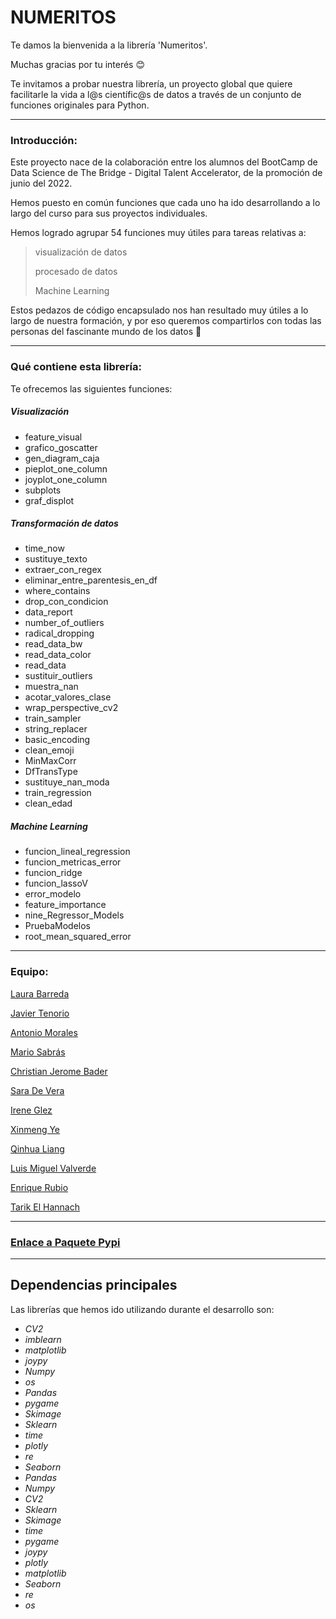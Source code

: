# NUMERITOS

Te damos la bienvenida a la librería 'Numeritos'.

Muchas gracias por tu interés 😊

Te invitamos a probar nuestra librería, un proyecto global que quiere facilitarle la vida a l@s científic@s de datos a través de un conjunto de funciones originales para Python.


---

### Introducción:

Este proyecto nace de la colaboración entre los alumnos del BootCamp de Data Science de The Bridge - Digital Talent Accelerator, de la promoción de junio del 2022.

Hemos puesto en común funciones que cada uno ha ido desarrollando a lo largo del curso para sus proyectos individuales. 

Hemos logrado agrupar 54 funciones muy útiles para tareas relativas a:

  > visualización de datos
  >
  > procesado de datos
  >
  > Machine Learning


Estos pedazos de código encapsulado nos han resultado muy útiles a lo largo de nuestra formación, y por eso queremos compartirlos con todas las personas del fascinante mundo de los datos 🔮


---

### Qué contiene esta librería: 

Te ofrecemos las siguientes funciones:



##### Visualización

* feature_visual
* grafico_goscatter
* gen_diagram_caja
* pieplot_one_column
* joyplot_one_column
* subplots
* graf_displot


##### Transformación de datos

* time_now
* sustituye_texto
* extraer_con_regex
* eliminar_entre_parentesis_en_df
* where_contains
* drop_con_condicion
* data_report
* number_of_outliers
* radical_dropping
* read_data_bw
* read_data_color
* read_data
* sustituir_outliers
* muestra_nan
* acotar_valores_clase
* wrap_perspective_cv2
* train_sampler
* string_replacer
* basic_encoding
* clean_emoji
* MinMaxCorr
* DfTransType
* sustituye_nan_moda
* train_regression
* clean_edad


##### Machine Learning

* funcion_lineal_regression
* funcion_metricas_error
* funcion_ridge
* funcion_lassoV
* error_modelo
* feature_importance
* nine_Regressor_Models
* PruebaModelos
* root_mean_squared_error

***

### Equipo:

[Laura Barreda](https://github.com/laurabarredaagusti)

[Javier Tenorio](https://github.com/75Engel) 

[Antonio Morales](https://github.com/Toni2Morales)

[Mario Sabrás](https://github.com/Masara00)

[Christian Jerome Bader](https://github.com/jeromebader)

[Sara De Vera](saradevera)

[Irene Glez](https://github.com/irene-glez)

[Xinmeng Ye](xyaimao)

[Qinhua Liang](https://github.com/qinghua03)

[Luis Miguel Valverde](https://github.com/lumivalsa)

[Enrique Rubio](https://github.com/EnriRuRu)

[Tarik El Hannach](https://github.com/tarikelhannach)

***

### [Enlace a Paquete Pypi]()


----

## Dependencias principales


Las librerías que hemos ido utilizando durante el desarrollo son:


* *CV2*
* *imblearn*
* *matplotlib*
* *joypy*
* *Numpy*
* *os*
* *Pandas*
* *pygame*
* *Skimage*
* *Sklearn*
* *time*
* *plotly*
* *re*
* *Seaborn*
* *Pandas*
* *Numpy*
* *CV2*
* *Sklearn*
* *Skimage*
* *time*
* *pygame*
* *joypy*
* *plotly*
* *matplotlib*
* *Seaborn*
* *re*
* *os*

